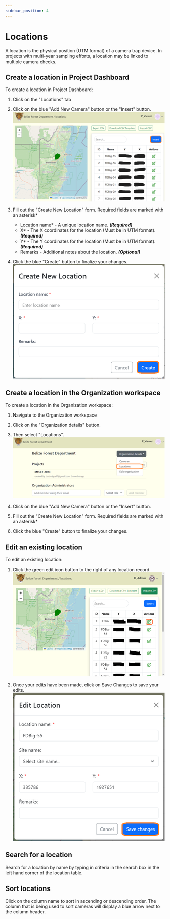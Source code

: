 ```yaml
---
sidebar_position: 4
---
```


# Locations

A location is the physical position (UTM format) of a camera trap device. In projects with multi-year sampling efforts, a location may be linked to multiple camera checks.


## Create a location in Project Dashboard
To create a location in Project Dashboard:

1. Click on the "Locations" tab

2. Click on the blue "Add New Camera" button or the "Insert" button. 
![](../getting-started-images/locations/insert-location.png)

3. Fill out the "Create New Location" form. Required fields are marked with an asterisk*   
    - Location name* - A unique location name. ***(Required)***
    - X* - The X coordinates for the location (Must be in UTM format). ***(Required)***
    - Y* - The Y coordinates for the location (Must be in UTM format). ***(Required)***
    - Remarks - Additional notes about the location. ***(Optional)***

4. Click the blue "Create" button to finalize your changes.
![](../getting-started-images/locations/create-location.png)
<!-- Picture Here -->

## Create a location in the Organization workspace

To create a location in the Organization workspace:

1. Navigate to the Organization workspace

2. Click on the "Organization details" button.

3. Then select "Locations".
![](../getting-started-images/locations/nav-locations.png)

4. Click on the blue "Add New Camera" button or the "Insert" button.

5. Fill out the "Create New Location" form. Required fields are marked with an asterisk*

6. Click the blue "Create" button to finalize your changes.


## Edit an existing location
To edit an existing location:

1. Click the green edit icon button to the right of any location record.
![](../getting-started-images/locations/edit-existing-location.png)

2. Once your edits have been made, click on Save Changes to save your edits.
![](../getting-started-images/locations/save-changes.png)



## Search for a location
Search for a location by name by typing in criteria in the search box in the left hand corner of the location table.

## Sort locations
Click on the column name to sort in ascending or descending order. The column that is being used to sort cameras will display a blue arrow next to the column header.